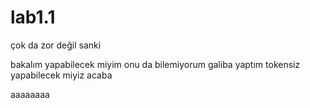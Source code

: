 # lab1.1
çok da zor değil sanki
 
bakalım yapabilecek miyim onu da bilemiyorum
galiba yaptım
tokensiz yapabilecek miyiz acaba 


aaaaaaaa
